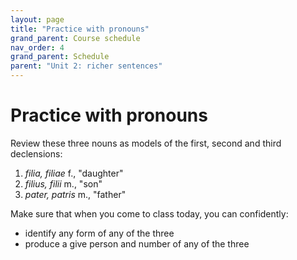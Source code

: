 ```yaml
---
layout: page
title: "Practice with pronouns"
grand_parent: Course schedule
nav_order: 4
grand_parent: Schedule
parent: "Unit 2: richer sentences"
---
```


# Practice with pronouns


Review these three nouns as models of the first, second and third declensions:

1. *filia, filiae* f., "daughter"
2. *filius, filii* m., "son"
3. *pater, patris* m., "father"

Make sure that when you come to class today, you can confidently:


- identify any form of any of the three
- produce a give person and number of any of the three


